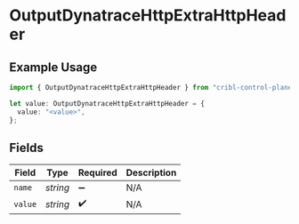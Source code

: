 # OutputDynatraceHttpExtraHttpHeader

## Example Usage

```typescript
import { OutputDynatraceHttpExtraHttpHeader } from "cribl-control-plane/models/operations";

let value: OutputDynatraceHttpExtraHttpHeader = {
  value: "<value>",
};
```

## Fields

| Field              | Type               | Required           | Description        |
| ------------------ | ------------------ | ------------------ | ------------------ |
| `name`             | *string*           | :heavy_minus_sign: | N/A                |
| `value`            | *string*           | :heavy_check_mark: | N/A                |